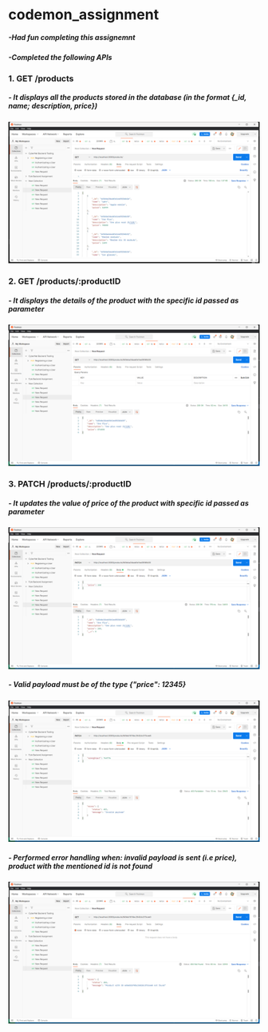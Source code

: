 # codemon_assignment
##### -Had fun completing this assignemnt
##### -Completed the following APIs

### 1. GET /products
##### - It displays all the products stored in the database (in the format {_id, name; description, price})
<img src="screenshots/GetAll.png" alt="GetAll" >

### 2. GET /products/:productID
##### - It displays the details of the product with the specific id passed as parameter
<img src="screenshots/GetById.png" alt="GetById">

### 3. PATCH /products/:productID
##### - It updates the value of price of the product with specific id passed as parameter
<img src="screenshots/PatchSucess.png" alt="PatchSucess">

##### - Valid payload must be of the type {"price": 12345}
<img src="screenshots/InvalidPayload.png" alt="InvalidPayload">

##### - Performed error handling when: invalid payload is sent (i.e price), product with the mentioned id is not found
<img src="screenshots/IdNotFound.png" alt="IdNotFound">

